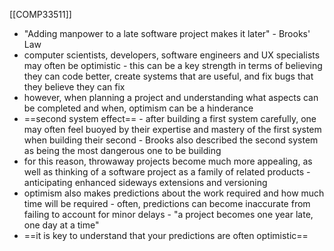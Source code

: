 [[COMP33511]]

- "Adding manpower to a late software project makes it later" - Brooks' Law
- computer scientists, developers, software engineers and UX specialists may often be optimistic - this can be a key strength in terms of believing they can code better, create systems that are useful, and fix bugs that they believe they can fix
- however, when planning a project and understanding what aspects can be completed and when, optimism can be a hinderance 
- ==second system effect== - after building a first system carefully, one may often feel buoyed by their expertise and mastery of the first system when building their second - Brooks also described the second system as being the most dangerous one to be building
- for this reason, throwaway projects become much more appealing, as well as thinking of a software project as a family of related products - anticipating enhanced sideways extensions and versioning
- optimism also makes predictions about the work required and how much time will be required - often, predictions can become inaccurate from failing to account for minor delays - "a project becomes one year late, one day at a time"
- ==it is key to understand that your predictions are often optimistic==